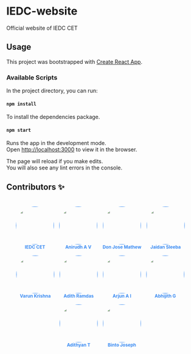 # IEDC-website

Official website of IEDC CET

## Usage

This project was bootstrapped with [Create React App](https://github.com/facebook/create-react-app).

### Available Scripts

In the project directory, you can run:

#### `npm install`

To install the dependencies package.

#### `npm start`

Runs the app in the development mode.<br>
Open [http://localhost:3000](http://localhost:3000) to view it in the browser.

The page will reload if you make edits.<br>
You will also see any lint errors in the console.

## Contributors ✨

<br>

<style>
  .contributor {
    display: inline-block;
    margin: 0 10px 10px 0;
    text-align: center;
  }
  .contributor img {
    border-radius: 50%;
    width: 100px;
    height: 100px;
  }
  .contributor a {
    display: block;
    margin-top: 5px;
    font-size: 14px;
    color: #398af2;
    text-decoration: none;
  }
</style>

<div align="center" id="identifier" class="contributions" >
<div class="contributor">
    <a href="" target="_blank">
        <img src="https://avatars1.githubusercontent.com/u/43892590?s=460&v=4" width="100px;" alt=""/><br />
        <sub><b>IEDC CET</b></sub>
    </a>
</div>
<div class="contributor">
    <a href="" target="_blank">
        <img src="https://avatars1.githubusercontent.com/u/43892590?s=460&v=4" width="100px;" alt=""/><br />
        <sub><b>Anirudh A V</b></sub>
    </a>
</div>
<div class="contributor">
    <a href="" target="_blank">
        <img src="https://avatars1.githubusercontent.com/u/43892590?s=460&v=4" width="100px;" alt=""/><br />
        <sub><b>Don Jose Mathew</b></sub>
    </a>
</div>
<div class="contributor">
    <a href="" target="_blank">
        <img src="https://avatars1.githubusercontent.com/u/43892590?s=460&v=4" width="100px;" alt=""/><br />
        <sub><b>Jaidan Sleeba</b></sub>
    </a>
</div>
<div class="contributor">
    <a href="" target="_blank">
        <img src="https://avatars1.githubusercontent.com/u/43892590?s=460&v=4" width="100px;" alt=""/><br />
        <sub><b>Varun Krishna</b></sub>
    </a>
</div>
<div class="contributor">
    <a href="" target="_blank">
        <img src="https://avatars1.githubusercontent.com/u/43892590?s=460&v=4" width="100px;" alt=""/><br />
        <sub><b>Adith Ramdas</b></sub>
    </a>
</div>
<div class="contributor">
    <a href="" target="_blank">
        <img src="https://avatars1.githubusercontent.com/u/43892590?s=460&v=4" width="100px;" alt=""/><br />
        <sub><b>Arjun A I</b></sub>
    </a>
</div>
<div class="contributor">
    <a href="" target="_blank">
        <img src="https://avatars1.githubusercontent.com/u/43892590?s=460&v=4" width="100px;" alt=""/><br />
        <sub><b>Abhijith G</b></sub>
    </a>
</div>
<div class="contributor">
    <a href="" target="_blank">
        <img src="https://avatars1.githubusercontent.com/u/43892590?s=460&v=4" width="100px;" alt=""/><br />
        <sub><b>Adithyan T</b></sub>
    </a>
</div>
<div class="contributor">
    <a href="" target="_blank">
        <img src="https://avatars1.githubusercontent.com/u/43892590?s=460&v=4" width="100px;" alt=""/><br />
        <sub><b>Binto Joseph</b></sub>
    </a>
</div>
</div>
